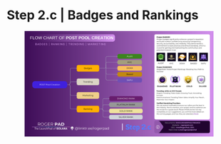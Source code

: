 # Step 2.c | Badges and Rankings



<figure><img src="../../.gitbook/assets/8.png" alt=""><figcaption></figcaption></figure>
